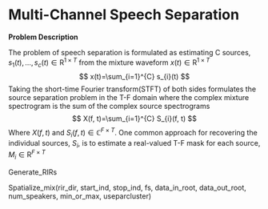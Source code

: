 # Multi-Channel Speech Separation

**Problem Description**

The problem of speech separation is formulated as estimating C sources, $s_{1}(t), \ldots, s_{c}(t) \in \mathrm{R}^{1 \times T}$ from the mixture waveform $x(t) \in \mathrm{R}^{1 \times T}$
$$
x(t)=\sum_{i=1}^{C} s_{i}(t)
$$
Taking the short-time Fourier transform(STFT) of both sides formulates the source separation problem in the T-F domain where the complex mixture spectrogram is the sum of the complex source spectrograms
$$
X(f, t)=\sum_{i=1}^{C} S_{i}(f, t)
$$
Where $X(f,t)$ and $S_i(f,t) \in \mathbb{C}^{F \times T}$. One common approach for recovering the individual sources, $S_i$, is to estimate a real-valued T-F mask for each source, $M_{i} \in \mathrm{R}^{F \times T}$





Generate_RIRs

Spatialize_mix(rir_dir, start_ind, stop_ind, fs, data_in_root, data_out_root, num_speakers, min_or_max, useparcluster)

